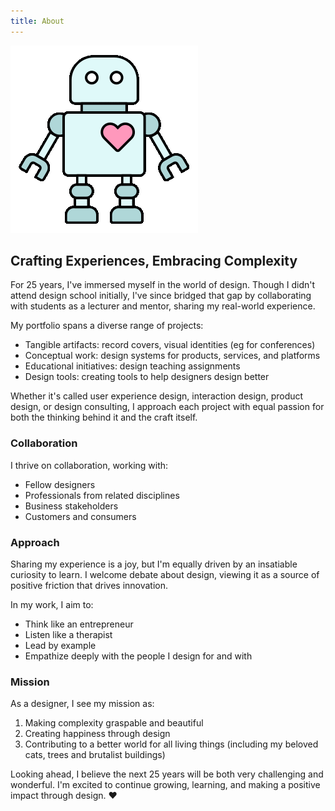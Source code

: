 ```yaml
---
title: About
---
```


![Data Robo](./assets/datarobo.gif)

## Crafting Experiences, Embracing Complexity
For 25 years, I've immersed myself in the world of design. Though I didn't attend design school initially, I've since bridged that gap by collaborating with students as a lecturer and mentor, sharing my real-world experience.

My portfolio spans a diverse range of projects: 
- Tangible artifacts: record covers, visual identities (eg for conferences)
- Conceptual work: design systems for products, services, and platforms
- Educational initiatives: design teaching assignments
- Design tools: creating tools to help designers design better

Whether it's called user experience design, interaction design, product design, or design consulting, I approach each project with equal passion for both the thinking behind it and the craft itself.

### Collaboration
I thrive on collaboration, working with: 
- Fellow designers
- Professionals from related disciplines
- Business stakeholders
- Customers and consumers

### Approach
Sharing my experience is a joy, but I'm equally driven by an insatiable curiosity to learn. I welcome debate about design, viewing it as a source of positive friction that drives innovation.

In my work, I aim to: 
- Think like an entrepreneur
- Listen like a therapist
- Lead by example
- Empathize deeply with the people I design for and with

### Mission
As a designer, I see my mission as: 
1. Making complexity graspable and beautiful
2. Creating happiness through design
3. Contributing to a better world for all living things (including my beloved cats, trees and brutalist buildings)

Looking ahead, I believe the next 25 years will be both very challenging and wonderful. I'm excited to continue growing, learning, and making a positive impact through design. ♥️
